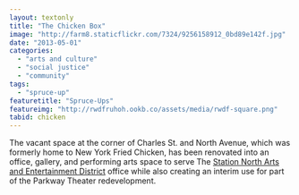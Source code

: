 ```yaml
---
layout: textonly
title: "The Chicken Box"
image: "http://farm8.staticflickr.com/7324/9256158912_0bd89e142f.jpg"
date: "2013-05-01"
categories: 
  - "arts and culture"
  - "social justice"
  - "community"
tags: 
  - "spruce-up"
featuretitle: "Spruce-Ups"
featureimg: "http://rwdfruhoh.ookb.co/assets/media/rwdf-square.png"
tabid: chicken
---
```


The vacant space at the corner of Charles St. and North Avenue, which was formerly home to New York Fried Chicken, has been renovated into an office, gallery, and performing arts space to serve The [Station North Arts and Entertainment District][SNAED] office while also creating an interim use for part of the Parkway Theater redevelopment.

[SNAED]: http://www.stationnorth.org/
